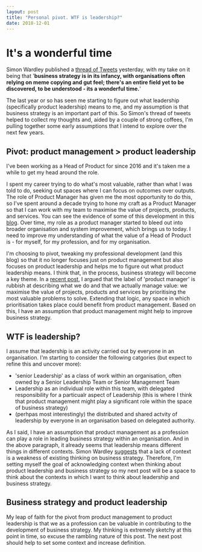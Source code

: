 ```yaml
---
layout: post
title: "Personal pivot. WTF is leadership?"
date: 2018-12-01
---
```


# It's a wonderful time

Simon Wardley published a [thread of Tweets](https://twitter.com/swardley/status/951536659736203264) yesterday, with my take on it being that '**business strategy is in its infancy, with organisations often relying on meme copying and gut feel; there's an entire field yet to be discovered, to be understood - its a wonderful time.**'

The last year or so has seen me starting to figure out what leadership (specifically product leadership) means to me, and my assumption is that business strategy is an important part of this. So Simon's thread of tweets helped to collect my thoughts and, aided by a couple of strong coffees, I'm pulling together some early assumptions that I intend to explore over the next few years.

## Pivot: product management > product leadership

I've been working as a Head of Product for since 2016 and it's taken me a while to get my head around the role.

I spent my career trying to do what's most valuable, rather than what I was told to do, seeking out spaces where I can focus on outcomes over outputs. The role of Product Manager has given me the most opportunity to do this, so I've spent around a decade trying to hone my craft as a Product Manager so that I can work with my team to maximise the value of projects, products, and services. You can see the evidence of some of this development in this [blog](http://scottcolfer.com/). Over time, my role as a product manager started to bleed out into broader organisation and system improvement, which brings us to today. I need to improve my understanding of what the value of a Head of Product is - for myself, for my profession, and for my organisation.

I'm choosing to pivot, tweaking my professional development (and this blog) so that it no longer focuses just on product management but also focuses on product leadership and helps me to figure out what product leadership means. I think that, in the process, business strategy will become a key theme. In a [recent post](http://scottcolfer.com/2017/09/17/value-manager.html), I argued that the label of 'product manager' is rubbish at describing what we do and that we actually manage value: we maximise the value of projects, products and services by prioritising the most valuable problems to solve. Extending that logic, any space in which prioritisation takes place could benefit from product management. Based on this, I have an assumption that product management might help to improve business strategy.

## WTF is leadership?

I assume that leadership is an activity carried out by everyone in an organisation. I'm starting to consider the following catgories (but expect to refine this and uncover more):
- 'senior Leadership' as a class of work within an organisation, often owned by a Senior Leadership Team or Senior Management Team
- Leadership as an individual role within this team, with delegated responsibility for a particualr aspect of Leadership (this is where I think that product management might play a significant role within the space of business strategy)
- (perhpas most interestingly) the distributed and shared actvity of leadership by everyone in an organisation based on delegated authority.

As I said, I have an assumption that product management as a profession can play a role in leading business strategy within an organisation. And in the above paragraph, it already seems that leadership means different things in different contexts. Simon Wardley [suggests](https://twitter.com/swardley/status/951541665294057472) that a lack of context is a weakness of existing thinking on business strategy. Therefore, I'm setting myself the goal of acknowledging context when thinking about product leadership and business strategy so my next post will be a space to think about the contexts in which I want to think about leadership and business strategy.

## Business strategy and product leadership

My leap of faith for the pivot from product management to product leadership is that we as a profession can be valuable in contributing to the development of business strategy. My thinking is extremely sketchy at this point in time, so excuse the rambling nature of this post. The next post should help to set some context and increase definition.
